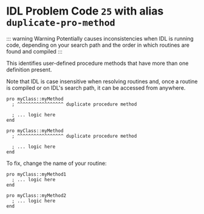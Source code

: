 # IDL Problem Code `25` with alias `duplicate-pro-method`

::: warning Warning
Potentially causes inconsistencies when IDL is running code, depending on your search path and the order in which routines are found and compiled
:::

This identifies user-defined procedure methods that have more than one definition present.

Note that IDL is case insensitive when resolving routines and, once a routine is compiled or on IDL's search path, it can be accessed from anywhere.

```idl
pro myClass::myMethod
  ; ^^^^^^^^^^^^^^^^^ duplicate procedure method

  ; ... logic here
end

pro myClass::myMethod
  ; ^^^^^^^^^^^^^^^^^ duplicate procedure method

  ; ... logic here
end
```

To fix, change the name of your routine:

```idl
pro myClass::myMethod1
  ; ... logic here
end

pro myClass::myMethod2
  ; ... logic here
end
```
